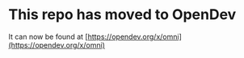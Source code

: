 # This repo has moved to OpenDev

It can now be found at [https://opendev.org/x/omni](https://opendev.org/x/omni)

